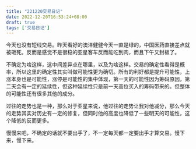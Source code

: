 ```yaml
---
title: "221220交易日记"
date: 2022-12-20T16:53:24+08:00
draft: true
tags: ['交易日记']
---
```


今天也没有短线交易。昨天看好的澳洋健健今天一直是绿的，中国医药直接差点就被砸死。反而是感觉不是很稳的亚星客车反而能吃到肉，而且下午又封板了。

不确定为啥这样，这中间差异点在哪里，以及为啥这样。交易的确定性看得是概率，所以这里的确定性其实叫做可能性更为确切。所有的利好都是提升可能性，上涨本身也是可能性，涨停是可能性的集中体现，第一天的可能性因为筹码原因，第二天会有一定的延续性，但这种延续性只是前一天高位买入的筹码带来的。但整体的可能性还有很多其他的成分。

过往的走势也是一种，那么对于亚星来说，他过往的走势让我对他减分，那么今天的走势其实对历史有一定的修复，但同时他的高度也降低了一些明天的可能性，这个降低的反而更多。

慢慢来吧，不确定的话就不要出手了，不一定每天都一定要出手才算交易。慢下来，慢下来。